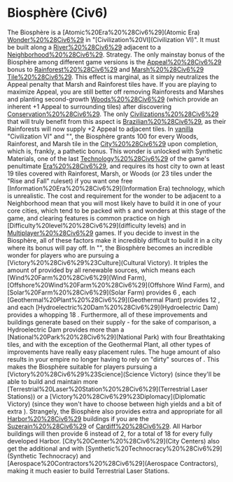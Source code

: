 # Biosphère (Civ6)

The Biosphère is a [Atomic%20Era%20%28Civ6%29](Atomic Era) [Wonder%20%28Civ6%29](Wonder) in "[Civilization%20VI](Civilization VI)". It must be built along a [River%20%28Civ6%29](River) adjacent to a [Neighborhood%20%28Civ6%29](Neighborhood).
Strategy.
The only mainstay bonus of the Biosphère among different game versions is the [Appeal%20%28Civ6%29](Appeal) bonus to [Rainforest%20%28Civ6%29](Rainforest) and [Marsh%20%28Civ6%29](Marsh) [Tile%20%28Civ6%29](tiles). This effect is marginal, as it simply neutralizes the Appeal penalty that Marsh and Rainforest tiles have. If you are playing to maximize Appeal, you are still better off removing Rainforests and Marshes and planting second-growth [Woods%20%28Civ6%29](Woods) (which provide an inherent +1 Appeal to surrounding tiles) after discovering [Conservation%20%28Civ6%29](Conservation). The only [Civilizations%20%28Civ6%29](civilization) that will truly benefit from this aspect is [Brazilian%20%28Civ6%29](Brazil), as their Rainforests will now supply +2 Appeal to adjacent tiles.
In [vanilla](vanilla) "Civilization VI" and "", the Biosphère grants 100 for every Woods, Rainforest, and Marsh tile in the [City%20%28Civ6%29](city) upon completion, which is, frankly, a pathetic bonus. This wonder is unlocked with Synthetic Materials, one of the last [Technology%20%28Civ6%29](technologies) of the game's penultimate [Era%20%28Civ6%29](era), and requires its host city to own at least 19 tiles covered with Rainforest, Marsh, or Woods (or 23 tiles under the "Rise and Fall" ruleset) if you want one free [Information%20Era%20%28Civ6%29](Information Era) technology, which is unrealistic. The cost and requirement for the wonder to be adjacent to a Neighborhood mean that you will most likely have to build it in one of your core cities, which tend to be packed with s and wonders at this stage of the game, and clearing features is common practice on high [Difficulty%20level%20%28Civ6%29](difficulty levels) and in [Multiplayer%20%28Civ6%29](multiplayer) games. If you decide to invest in the Biosphère, all of these factors make it incredibly difficult to build it in a city where its bonus will pay off.
In "", the Biosphère becomes an incredible wonder for players who are pursuing a [Victory%20%28Civ6%29%23Culture](Cultural Victory). It triples the amount of provided by all renewable sources, which means each [Wind%20Farm%20%28Civ6%29](Wind Farm), [Offshore%20Wind%20Farm%20%28Civ6%29](Offshore Wind Farm), and [Solar%20Farm%20%28Civ6%29](Solar Farm) provides 6 , each [Geothermal%20Plant%20%28Civ6%29](Geothermal Plant) provides 12 , and each [Hydroelectric%20Dam%20%28Civ6%29](Hydroelectric Dam) provides a whopping 18 . Furthermore, all of these improvements and buildings generate based on their supply - for the sake of comparison, a Hydroelectric Dam provides more than a [National%20Park%20%28Civ6%29](National Park) with four Breathtaking tiles, and with the exception of the Geothermal Plant, all other types of improvements have really easy placement rules. The huge amount of also results in your empire no longer having to rely on "dirty" sources of . This makes the Biosphère suitable for players pursuing a [Victory%20%28Civ6%29%23Science](Science Victory) (since they'll be able to build and maintain more [Terrestrial%20Laser%20Station%20%28Civ6%29](Terrestrial Laser Stations)) or a [Victory%20%28Civ6%29%23Diplomacy](Diplomatic Victory) (since they won't have to choose between high yields and a bit of extra ).
Strangely, the Biosphère also provides extra and appropriate for all [Harbor%20%28Civ6%29](Harbor) buildings if you are the [Suzerain%20%28Civ6%29](Suzerain) of [Cardiff%20%28Civ6%29](Cardiff). All Harbor buildings will then provide 6 instead of 2, for a total of 18 for every fully developed Harbor. [City%20Center%20%28Civ6%29](City Centers) also get the additional and with [Synthetic%20Technocracy%20%28Civ6%29](Synthetic Technocracy) and [Aerospace%20Contractors%20%28Civ6%29](Aerospace Contractors), making it much easier to build Terrestrial Laser Stations.